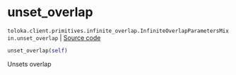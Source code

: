 # unset_overlap
`toloka.client.primitives.infinite_overlap.InfiniteOverlapParametersMixin.unset_overlap` | [Source code](https://github.com/Toloka/toloka-kit/blob/v0.1.24/src/client/primitives/infinite_overlap.py#L38)

```python
unset_overlap(self)
```

Unsets overlap

